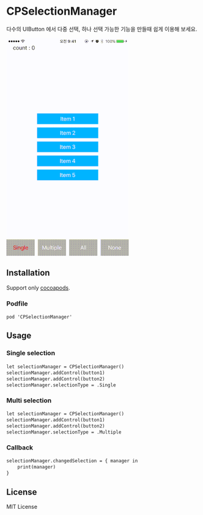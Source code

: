 ﻿# CPSelectionManager

다수의 UIButton 에서 다중 선택, 하나 선택 가능한 기능을 만들때 쉽게 이용해 보세요.

![Example](README/CPSelectionManager.gif)

## Installation

Support only [cocoapods](https://cocoapods.org).

### Podfile

```
pod 'CPSelectionManager'
```

## Usage

### Single selection
```
let selectionManager = CPSelectionManager()
selectionManager.addControl(button1)
selectionManager.addControl(button2)
selectionManager.selectionType = .Single
```

### Multi selection
```
let selectionManager = CPSelectionManager()
selectionManager.addControl(button1)
selectionManager.addControl(button2)
selectionManager.selectionType = .Multiple
```

### Callback
```
selectionManager.changedSelection = { manager in
    print(manager)
}
```

## License

MIT License
